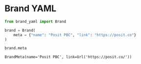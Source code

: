 # Brand YAML


``` python
from brand_yaml import Brand

brand = Brand(
    meta = {"name": "Posit PBC", "link": "https://posit.co"}
)

brand.meta
```

    BrandMeta(name='Posit PBC', link=Url('https://posit.co/'))
